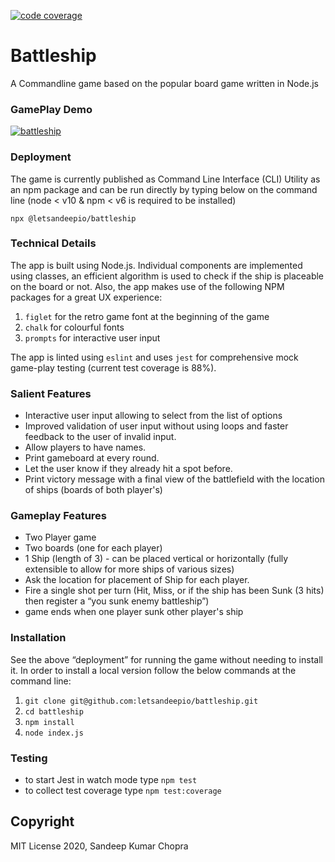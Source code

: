 [![code coverage](https://badgen.net/badge/coverage/88%25/green)](https://github.com/letsandeepio/battleship)

# Battleship

A Commandline game based on the popular board game written in Node.js

### GamePlay Demo

[![battleship](https://github.com/letsandeepio/battleship/blob/main/documentation/battleship_gameplay.gif?raw=true)](https://github.com/letsandeepio/battleship)

### Deployment

The game is currently published as Command Line Interface (CLI) Utility as an npm package and can be run directly by typing below on the command line (node < v10 & npm < v6 is required to be installed)

`npx @letsandeepio/battleship`

### Technical Details

The app is built using Node.js. Individual components are implemented using classes, an efficient algorithm is used to check if the ship is placeable on the board or not. Also, the app makes use of the following NPM packages for a great UX experience:

1. `figlet` for the retro game font at the beginning of the game
2. `chalk` for colourful fonts
3. `prompts` for interactive user input

The app is linted using `eslint` and uses `jest` for comprehensive mock game-play testing (current test coverage is 88%).

### Salient Features

- Interactive user input allowing to select from the list of options
- Improved validation of user input without using loops and faster feedback to the user of invalid input.
- Allow players to have names.
- Print gameboard at every round.
- Let the user know if they already hit a spot before.
- Print victory message with a final view of the battlefield with the location of ships (boards of both player's)

### Gameplay Features

- Two Player game
- Two boards (one for each player)
- 1 Ship (length of 3) - can be placed vertical or horizontally (fully extensible to allow for more ships of various sizes)
- Ask the location for placement of Ship for each player.
- Fire a single shot per turn (Hit, Miss, or if the ship has been Sunk (3 hits) then register a “you sunk enemy battleship”)
- game ends when one player sunk other player's ship

### Installation

See the above “deployment” for running the game without needing to install it. In order to install a local version follow the below commands at the command line:

1. `git clone git@github.com:letsandeepio/battleship.git`
2. `cd battleship`
3. `npm install`
4. `node index.js`

### Testing

- to start Jest in watch mode type `npm test`
- to collect test coverage type `npm test:coverage`

## Copyright

MIT License 2020, Sandeep Kumar Chopra
